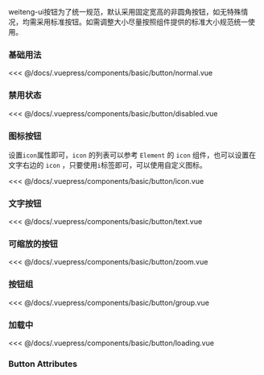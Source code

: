 weiteng-ui按钮为了统一规范，默认采用固定宽高的非圆角按钮，如无特殊情况，均需采用标准按钮。如需调整大小尽量按照组件提供的标准大小规范统一使用。

### 基础用法

<div class="comp-wrapper mg-16 with-code">
    <div class="comp-disply-wrapper">
        <basic-button-normal />
    </div>
</div>

<<< @/docs/.vuepress/components/basic/button/normal.vue

### 禁用状态

<div class="comp-wrapper mg-16 with-code">
    <div class="comp-disply-wrapper">
        <basic-button-disabled />
    </div>
</div>

<<< @/docs/.vuepress/components/basic/button/disabled.vue

### 图标按钮

设置`icon`属性即可，`icon` 的列表可以参考 `Element` 的 `icon` 组件，也可以设置在文字右边的 `icon` ，只要使用`i`标签即可，可以使用自定义图标。

<div class="comp-wrapper mg-16 with-code">
    <div class="comp-disply-wrapper">
        <basic-button-icon />
    </div>
</div>

<<< @/docs/.vuepress/components/basic/button/icon.vue

### 文字按钮

<div class="comp-wrapper mg-16 with-code">
    <div class="comp-disply-wrapper">
        <basic-button-text />
    </div>
</div>

<<< @/docs/.vuepress/components/basic/button/text.vue

### 可缩放的按钮

<div class="comp-wrapper mg-16 with-code">
    <div class="comp-disply-wrapper">
        <basic-button-zoom />
    </div>
</div>

<<< @/docs/.vuepress/components/basic/button/zoom.vue

### 按钮组

<div class="comp-wrapper mg-16 with-code">
    <div class="comp-disply-wrapper">
        <basic-button-group />
    </div>
</div>

<<< @/docs/.vuepress/components/basic/button/group.vue

### 加载中

<div class="comp-wrapper mg-16 with-code">
    <div class="comp-disply-wrapper">
        <basic-button-loading />
    </div>
</div>

<<< @/docs/.vuepress/components/basic/button/loading.vue


### Button Attributes

<div class="attribute-wrapper mg-16">
  <basic-button-attributes />
</div>